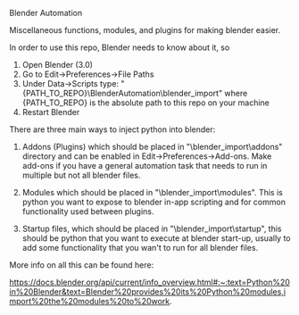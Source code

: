 Blender Automation

Miscellaneous functions, modules, and plugins for making blender easier.

In order to use this repo, Blender needs to know about it, so 

1) Open Blender (3.0) 
2) Go to Edit->Preferences->File Paths
3) Under Data->Scripts type: "{PATH_TO_REPO}\BlenderAutomation\blender_import\" where 
{PATH_TO_REPO} is the absolute path to this repo on your machine
5) Restart Blender

There are three main ways to inject python into blender:

1) Addons (Plugins) which should be placed in  "\blender_import\addons\" directory and can be
enabled in Edit->Preferences->Add-ons. Make add-ons if you have a general automation task 
that needs to run in multiple but not all blender files.

2) Modules which should be placed in "\blender_import\modules\". This is python you want
to expose to blender in-app scripting and for common functionality used between plugins.

3) Startup files, which should be placed in "\blender_import\startup", this should be
python that you want to execute at blender start-up, usually to add some functionality
that you wan't to run for all blender files.

More info on all this can be found here:

https://docs.blender.org/api/current/info_overview.html#:~:text=Python%20in%20Blender&text=Blender%20provides%20its%20Python%20modules,import%20the%20modules%20to%20work.
 
